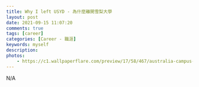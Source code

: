 ```yaml
---
title: Why I left USYD - 為什麼離開雪梨大學
layout: post
date: 2021-09-15 11:07:20
comments: true
tags: [career]
categories: [Career - 職涯]
keywords: myself
description: 
photos:
	- https://c1.wallpaperflare.com/preview/17/58/467/australia-campus-college-commons.jpg
---
```


N/A
